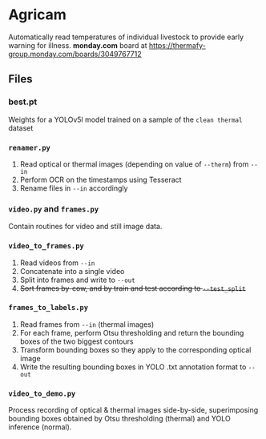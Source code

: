 # Agricam
Automatically read temperatures of individual livestock to provide early warning for illness. **monday.com** board at https://thermafy-group.monday.com/boards/3049767712

## Files

### best.pt
Weights for a YOLOv5l model trained on a sample of the `clean thermal` dataset

### `renamer.py`
1. Read optical or thermal images (depending on value of `--therm`) from `--in`
2. Perform OCR on the timestamps using Tesseract
3. Rename files in `--in` accordingly

### `video.py` and `frames.py`
Contain routines for video and still image data.

### `video_to_frames.py`
1. Read videos from `--in`
2. Concatenate into a single video
3. Split into frames and write to `--out`
4. ~~Sort frames by-cow, and by train and test according to `--test_split`~~

### `frames_to_labels.py`
1. Read frames from `--in` (thermal images)
2. For each frame, perform Otsu thresholding and return the bounding boxes of the two biggest contours
3. Transform bounding boxes so they apply to the corresponding optical image
4. Write the resulting bounding boxes in YOLO .txt annotation format to `--out`

### `video_to_demo.py`
Process recording of optical & thermal images side-by-side, superimposing bounding boxes obtained by Otsu thresholding (thermal) and YOLO inference (normal).
